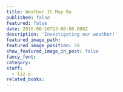 ```yaml
---
title: Weather It May Be
published: false
featured: false
date: 2016-08-16T13:00:00.000Z
description: 'Investigating our weather!'
featured_image_path:
featured_image_position: 50
show_featured_image_in_post: false
fancy_font:
category:
staff:
  - liz-e-
related_books:
---
```



